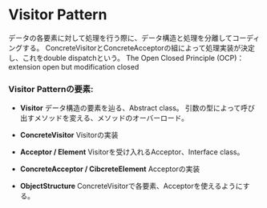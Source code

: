 # Visitor Pattern
データの各要素に対して処理を行う際に、データ構造と処理を分離してコーディングする。
ConcreteVisitorとConcreteAcceptorの組によって処理実装が決定し、これをdouble dispatchという。
The Open Closed Principle (OCP)：extension open but modification closed

### Visitor Patternの要素:
* **Visitor**
データ構造の要素を辿る、Abstract class。
引数の型によって呼び出すメソッドを変える、メソッドのオーバーロード。

* **ConcreteVisitor**
Visitorの実装

* **Acceptor / Element**
Visitorを受け入れるAcceptor、Interface class。

* **ConcreteAcceptor / CibcreteElement**
Acceptorの実装

* **ObjectStructure**
ConcreteVisitorで各要素、Acceptorを使えるようにする。


